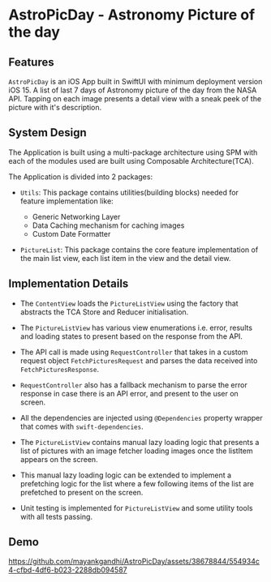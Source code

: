 # AstroPicDay - Astronomy Picture of the day

## Features
`AstroPicDay` is an iOS App built in SwiftUI with minimum deployment version iOS 15. A list of last 7 days of Astronomy picture of the day from the NASA API. Tapping on each image presents a detail view with a sneak peek of the picture with it's description.

## System Design
The Application is built using a multi-package architecture using SPM with each of the modules used are built using Composable Architecture(TCA).

The Application is divided into 2 packages: 
- `Utils`: This package contains utilities(building blocks) needed for feature implementation like:
    - Generic Networking Layer
    - Data Caching mechanism for caching images
    - Custom Date Formatter

- `PictureList`: This package contains the core feature implementation of the main list view, each list item in the view and the detail view.

## Implementation Details

- The `ContentView` loads the `PictureListView` using the factory that abstracts the TCA Store and Reducer initialisation.

- The `PictureListView` has various view enumerations i.e. error, results and loading states to present based on the response from the API.

- The API call is made using `RequestController` that takes in a custom request object `FetchPicturesRequest` and parses the data received into `FetchPicturesResponse`. 

- `RequestController` also has a fallback mechanism to parse the error response in case there is an API error, and present to the user on screen.

- All the dependencies are injected using `@Dependencies` property wrapper that comes with `swift-dependencies`.

- The `PictureListView` contains manual lazy loading logic that presents a list of pictures with an image fetcher loading images once the listItem appears on the screen.

- This manual lazy loading logic can be extended to implement a prefetching logic for the list where a few following items of the list are prefetched to present on the screen.

- Unit testing is implemented for `PictureListView` and some utility tools with all tests passing.

## Demo

https://github.com/mayankgandhi/AstroPicDay/assets/38678844/554934c4-cfbd-4df6-b023-2288db094587

